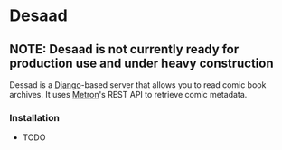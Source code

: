 # Desaad

## NOTE: Desaad is not currently ready for production use and under heavy construction

Dessad is a [Django](https://www.djangoproject.com/)-based server that allows you to read comic book archives. It uses [Metron](https://metron.cloud/)'s REST API to retrieve comic metadata.

### Installation

* TODO
